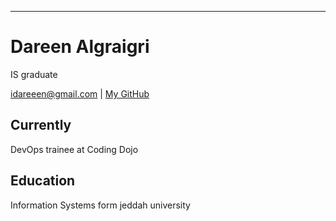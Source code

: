 ---
# Dareen Algraigri

IS graduate

<div id="webaddress">
<a href="idareeen@gmail.com">idareeen@gmail.com</a>
| <a href="https://github.com/Dareen0">My GitHub</a>
</div>


## Currently

DevOps trainee at Coding Dojo


## Education

Information Systems form jeddah university


<!-- ### Footer

Last updated: June 2022 -->

